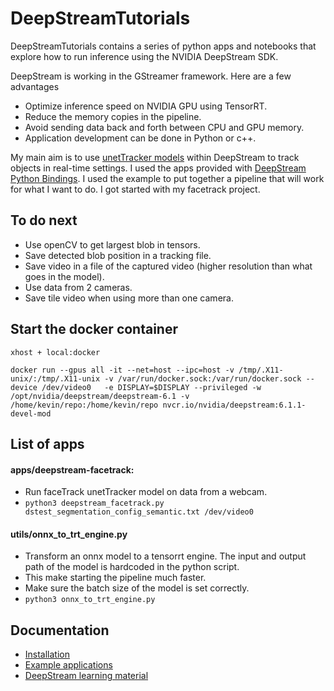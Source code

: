 # DeepStreamTutorials

DeepStreamTutorials contains a series of python apps and notebooks that explore how to run inference using the NVIDIA DeepStream SDK. 

DeepStream is working in the GStreamer framework. Here are a few advantages

* Optimize inference speed on NVIDIA GPU using TensorRT.
* Reduce the memory copies in the pipeline.
* Avoid sending data back and forth between CPU and GPU memory.
* Application development can be done in Python or c++.

My main aim is to use [unetTracker models](https://github.com/kevin-allen/unetTracker) within DeepStream to track objects in real-time settings.
I used the apps provided with [DeepStream Python Bindings](https://github.com/NVIDIA-AI-IOT/deepstream_python_apps).
I used the example to put together a pipeline that will work for what I want to do.
I got started with my facetrack project.


## To do next

* Use openCV to get largest blob in tensors.
* Save detected blob position in a tracking file.
* Save video in a file of the captured video (higher resolution than what goes in the model).
* Use data from 2 cameras.
* Save tile video when using more than one camera.

## Start the docker container

```
xhost + local:docker

docker run --gpus all -it --net=host --ipc=host -v /tmp/.X11-unix/:/tmp/.X11-unix -v /var/run/docker.sock:/var/run/docker.sock --device /dev/video0   -e DISPLAY=$DISPLAY --privileged -w /opt/nvidia/deepstream/deepstream-6.1 -v /home/kevin/repo:/home/kevin/repo nvcr.io/nvidia/deepstream:6.1.1-devel-mod
```

## List of apps

#### apps/deepstream-facetrack: 
* Run faceTrack unetTracker model on data from a webcam.
* `python3 deepstream_facetrack.py  dstest_segmentation_config_semantic.txt /dev/video0`

#### utils/onnx_to_trt_engine.py
* Transform an onnx model to a tensorrt engine. The input and output path of the model is hardcoded in the python script.
* This make starting the pipeline much faster.
* Make sure the batch size of the model is set correctly.
* `python3 onnx_to_trt_engine.py`

## Documentation

* [Installation](doc/install.md)
* [Example applications](doc/example_apps.md)
* [DeepStream learning material](doc/learning.md)

